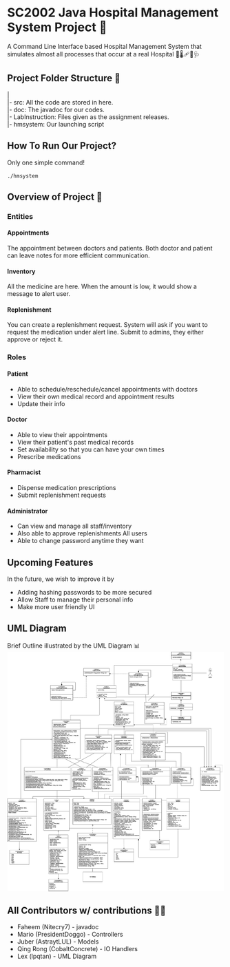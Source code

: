 # SC2002 Java Hospital Management System Project 🏥
A Command Line Interface based Hospital Management System that simulates almost all processes that occur at a real Hospital 💊🌡️🩹💉🩺

## Project Folder Structure 📂

|<br>
|- src: All the code are stored in here.<br>
|- doc: The javadoc for our codes.<br>
|- LabInstruction: Files given as the assignment releases.<br>
|- hmsystem: Our launching script<br>

## How To Run Our Project? 

Only one simple command!

```shell
./hmsystem
```

## Overview of Project 🔎

### Entities

#### Appointments

The appointment between doctors and patients. 
Both doctor and patient can leave notes for more efficient communication.

#### Inventory

All the medicine are here.
When the amount is low, it would show a message to alert user.

#### Replenishment

You can create a replenishment request.
System will ask if you want to request the medication under alert line.
Submit to admins, they either approve or reject it.

### Roles
#### Patient 
- Able to schedule/reschedule/cancel appointments with doctors
- View their own medical record and appointment results
- Update their info
#### Doctor 
- Able to view their appointments 
- View their patient's past medical records
- Set availability so that you can have your own times
- Prescribe medications
#### Pharmacist 
- Dispense medication prescriptions
- Submit replenishment requests
#### Administrator 
- Can view and manage all staff/inventory
- Also able to approve replenishments
All users
- Able to change password anytime they want

## Upcoming Features

In the future, we wish to improve it by
- Adding hashing passwords to be more secured
- Allow Staff to manage their personal info
- Make more user friendly UI

## UML Diagram

Brief Outline illustrated by the UML Diagram 📊
![OOP Updated UML Diagram (As of 18 Nov 2024)](https://github.com/Nitecry7/SC2002-Java-Hospital-Management-System-Project/blob/main/UML-Class-Diagram.png?raw=true)


## All Contributors w/ contributions 👨‍💻
* Faheem (Nitecry7) - javadoc
* Mario (PresidentDoggo) - Controllers
* Juber (AstraytLUL) - Models
* Qing Rong (CobaltConcrete) - IO Handlers
* Lex (lpqtan) - UML Diagram
